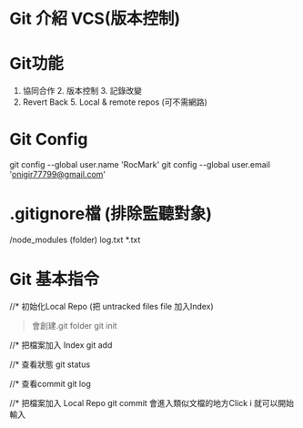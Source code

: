# Git 介紹 VCS(版本控制)

# Git功能
1. 協同合作 2. 版本控制 3. 記錄改變
4. Revert Back 5. Local & remote repos (可不需網路)

# Git Config
git config --global user.name 'RocMark'
git config --global user.email 'onigir77799@gmail.com'

# .gitignore檔 (排除監聽對象)
/node_modules  (folder)
log.txt
*.txt

# Git 基本指令

//* 初始化Local Repo 
(把 untracked files file 加入Index)
> 會創建.git folder
git init  

//* 把檔案加入 Index
git add 

//* 查看狀態
git status

//* 查看commit 
git log 

//* 把檔案加入 Local Repo
git commit 會進入類似文檔的地方Click i 就可以開始輸入
